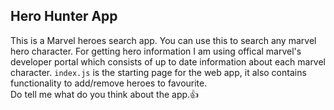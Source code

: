 ## Hero Hunter App
This is a Marvel heroes search app. You can use this to search any marvel hero character. For getting hero information I am using offical marvel's developer portal which 
consists of up to date information about each marvel character. `index.js` is the starting page for the web app, it also contains functionality to add/remove heroes to favourite.
<br>Do tell me what do you think about the app.👍
